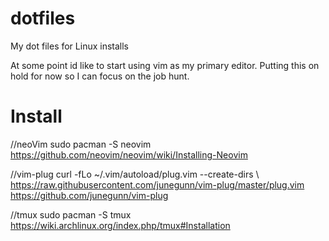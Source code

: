 # dotfiles
My dot files for Linux installs

At some point id like to start using vim as my primary editor. Putting this on hold for now so I can focus on the job hunt.

# Install
//neoVim
sudo pacman -S neovim
https://github.com/neovim/neovim/wiki/Installing-Neovim

//vim-plug
curl -fLo ~/.vim/autoload/plug.vim --create-dirs \ https://raw.githubusercontent.com/junegunn/vim-plug/master/plug.vim
https://github.com/junegunn/vim-plug

//tmux
sudo pacman -S tmux
https://wiki.archlinux.org/index.php/tmux#Installation

